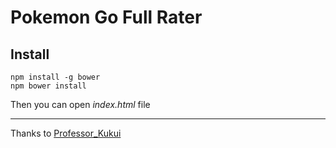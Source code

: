 # Pokemon Go Full   Rater
## Install
```
npm install -g bower
npm bower install
```
Then you can open *index.html* file
***
Thanks to [Professor_Kukui](https://www.reddit.com/user/Professor_Kukui)
